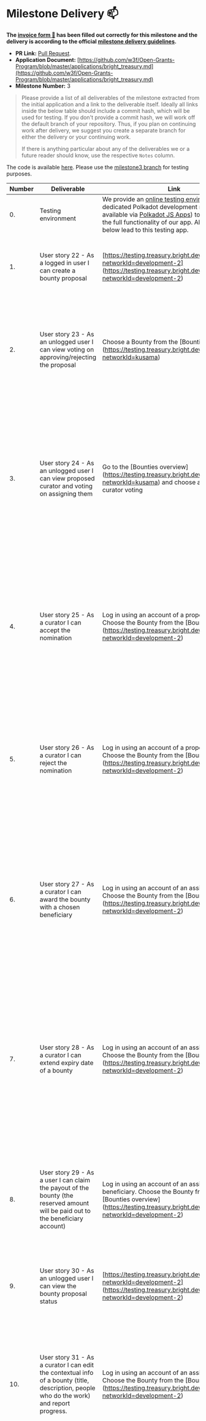 # Milestone Delivery :mailbox:

**The [invoice form :pencil:](https://docs.google.com/forms/d/e/1FAIpQLSdSqj2vYjvpiIytkjcc40Pwl0Eg76WGUAq5L9e8eFuuOegmLw/viewform) has been filled out correctly for this milestone and the delivery is according to the official [milestone delivery guidelines](https://github.com/w3f/General-Grants-Program/blob/master/grants/milestone-deliverables-guidelines.md).**  

* **PR Link:** [Pull Request](https://github.com/w3f/Grants-Program/pull/251). 
* **Application Document:** [https://github.com/w3f/Open-Grants-Program/blob/master/applications/bright_treasury.md](https://github.com/w3f/Open-Grants-Program/blob/master/applications/bright_treasury.md) 
* **Milestone Number:** 3

> Please provide a list of all deliverables of the milestone extracted from the initial application and a link to the deliverable itself. Ideally all links inside the below table should include a commit hash, which will be used for testing. If you don't provide a commit hash, we will work off the default branch of your repository. Thus, if you plan on continuing work after delivery, we suggest you create a separate branch for either the delivery or your continuing work. 
> 
> If there is anything particular about any of the deliverables we or a future reader should know, use the respective `Notes` column.

The code is available [here](https://github.com/bright/bright-tresury). Please use the [milestone3 branch](https://github.com/bright/bright-tresury/tree/milestone3) for testing purposes.

|	Number	|	Deliverable	|	Link	|	Notes	|
|	-------------	|	-------------	|	-------------	|-------------	|
|	0.	|	Testing environment	|	We provide an [online testing environment](https://testing.treasury.bright.dev/stats) with a dedicated Polkadot development node (access available via [Polkadot JS Apps](https://polkadot.js.org/apps/?rpc=wss%3A%2F%2Ftesting.treasury.bright.dev%3A9944#/chainstate)) to demonstrate the full functionality of our app. All the links below lead to this testing app.|
|	1.	|	User story 22	- As a logged in user I can create a bounty proposal	| [https://testing.treasury.bright.dev/bounties/new?networkId=development-2] (https://testing.treasury.bright.dev/bounties/new?networkId=development-2) |  Fill in the details in the New Bounty form and press Submit. You will be asked to sign the transaction. |
|	2.	|	User story 23	-	As an unlogged user I can view voting on approving/rejecting the proposal	|	 Choose a Bounty from the [Bounties overview] (https://testing.treasury.bright.dev/bounties?networkId=kusama)	|	After clicking on the chosen bounty, the details page should appear. Go to the Voting tab. If there are any motions for the particular bounty, the results should be displayed
|	3.	|	User story 24	-	As an unlogged user I can view proposed curator and voting on assigning them  |	 Go to the [Bounties overview] (https://testing.treasury.bright.dev/bounties?networkId=kusama) and choose a Bounty with curator voting	| In the Bounty details, in the Voting tab, the results of the motion for the curator should be visible. In the Bounties overview, if a curator has been proposed (voted Aye) by the council, an information "Curator proposed" with the id of the proposed curator should be visible.  |
|	4.	|	User story 25	-	As a curator I can accept the nomination	|	Log in using an account of a proposed curator. Choose the Bounty from the [Bounties overview] (https://testing.treasury.bright.dev/bounties?networkId=development-2)	|	In the header of the Bounty details page, the proposed curator should be able to see "Accept" and "Reject" buttons. After clicking "Accept", the curator needs to sign the transaction and is assigned as a curator of this particular bounty.|
|	5.	|	User story 26	-	As a curator I can reject the nomination	|	Log in using an account of a proposed curator. Choose the Bounty from the [Bounties overview] (https://testing.treasury.bright.dev/bounties?networkId=development-2)	|	In the header of the Bounty details page, the proposed curator should be able to see "Accept" and "Reject" buttons. After clicking "Reject", the curator needs to sign the transaction and this candidacy is removed.| 
|	6.	|	User story 27	-	As a curator I can award the bounty with a chosen beneficiary	|	Log in using an account of an assigned curator. Choose the Bounty from the [Bounties overview] (https://testing.treasury.bright.dev/bounties?networkId=development-2)	|	In the details of the Bounty, a curator can see a three-dot icon. When a curator clicks on the icon, she/he can choose "Award bounty". A screen asking for confirmation will appear. When a curator clicks "Award" and signs the transaction, the Bounty payout is pending. 
|	7.	|	User story 28	-	As a curator I can extend expiry date of a bounty	|	Log in using an account of an assigned curator. Choose the Bounty from the [Bounties overview] (https://testing.treasury.bright.dev/bounties?networkId=development-2)	|	In the details of the Bounty, a curator can see a three-dot icon. When a curator clicks on the icon, she/he can choose "Extend expiry date". A screen asking for a Remark, that will explain the extention will appear. After filling the Remark and signing the transaction, the expiry date is extended.
|	8.	|	User story 29	-	As a user I can claim the payout of the bounty (the reserved amount will be paid out to the beneficiary account)	| Log in using an account of an assigned Bounty beneficiary. Choose the Bounty from the [Bounties overview] (https://testing.treasury.bright.dev/bounties?networkId=development-2)	|	In the details of the Bounty, a beneficiary can see a button "Claim payout". After clicking on it, the beneficiary will be asked to sign the transaction. Afterwards, the payout is claimed and the bounty closed.
|	9.	|	User story 30	-	As an unlogged user I can view the bounty proposal status	| [https://testing.treasury.bright.dev/bounties/new?networkId=development-2] (https://testing.treasury.bright.dev/bounties/new?networkId=development-2) | In the Bounties overview, next to each Bounty ID and title, the current Bounty status should be displayed. |
|	10.	|	User story 31 -	As a curator I can edit the contextual info of a bounty (title, description, people who do the work) and report progress. | Log in using an account of an assigned curator. Choose the Bounty from the [Bounties overview] (https://testing.treasury.bright.dev/bounties?networkId=development-2) | In the details of the Bounty, a curator can see the "Edit" button. After clicking on it, she/he can edit the contextual information of the Bounty. In the "Discussion" tab, the curator can add comments and report progress of the Bounty implementation. |
|	11.	|	User story 32	-	As a user, I can view the details and voting history of closed proposals (only for Polkadot and Kusama networks)	| [https://testing.treasury.bright.dev/proposals?networkId=polkadot] (https://testing.treasury.bright.dev/proposals?networkId=polkadot) | In the Proposals overview, a filter button should be visible, with "On-chain" value set as default. When clicked, an option "History" should be visible. When chosen, an overview of the historical Proposals should be displayed. After choosing a specific Proposal, user can see all the available contextual information in the "Info" tab and the voting history in the "Voting" tab |
|	12.	|	User story 33	-	As a user, I can view the details and voting history of closed proposals (only for Polkadot and Kusama networks)	| [https://testing.treasury.bright.dev/bounties/new?networkId=kusama] (https://testing.treasury.bright.dev/bounties/new?networkId=kusama) | In the Bounties overview, a filter button should be visible, with "On-chain" value set as default. When clicked, an option "History" should be visible. When chosen, an overview of the historical Bounties should be displayed. After choosing a specific Bounty, user can see all the available contextual information in the "Info" tab and the voting history in the "Voting" tab |
|	13.	|	User story 34	-	As a user I can see the proposal’s description published on Polkassembly.	| [[https://testing.treasury.bright.dev/proposals?networkId=polkadot] (https://testing.treasury.bright.dev/proposals?networkId=polkadot) | Choose a Proposal, which has a description added via Polkassembly. In the "Info" tab, at the botton of the page, the Polkassembly description should be visible under the "Hide description fetched from Polkassembly" header. The description is shown by default. When user clicks on the "Hide.." header, the description is hidden and the text changes to "Show description fetched from Polkassembly". |
|	14.	|	User story 34	-	As a user I can see the bounty’s description published on Polkassembly.	| [https://testing.treasury.bright.dev/bounties/new?networkId=kusama] (https://testing.treasury.bright.dev/bounties/new?networkId=kusama) | Choose a Bounty, which has a description added via Polkassembly. In the "Info" tab, at the botton of the page, the Polkassembly description should be visible under the "Hide description fetched from Polkassembly" header. The description is shown by default. When user clicks on the "Hide.." header, the description is hidden and the text changes to "Show description fetched from Polkassembly". |
|	15.	|	User story 36	-	As a user I can use the Milestone 1 and Milestone 2 features in production environment.	| [https://treasury.bright.dev/] (https://treasury.bright.dev/) | The features delivered in Milestone 1 and Milestone 2 should be available in the production environment for Polkadot and Kusama networks |
